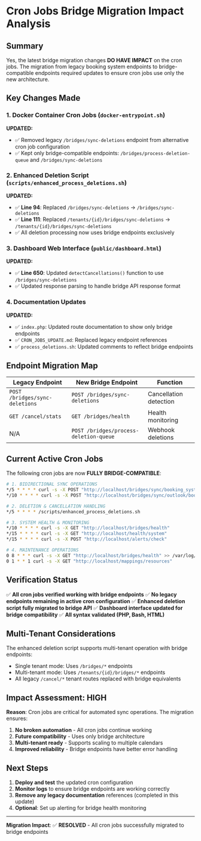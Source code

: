# Cron Jobs Bridge Migration Impact Analysis

## Summary

Yes, the latest bridge migration changes **DO HAVE IMPACT** on the cron jobs. The migration from legacy booking system endpoints to bridge-compatible endpoints required updates to ensure cron jobs use only the new architecture.

## Key Changes Made

### 1. **Docker Container Cron Jobs** (`docker-entrypoint.sh`)

**UPDATED:**
- ✅ Removed legacy `/bridges/sync-deletions` endpoint from alternative cron job configuration
- ✅ Kept only bridge-compatible endpoints: `/bridges/process-deletion-queue` and `/bridges/sync-deletions`

### 2. **Enhanced Deletion Script** (`scripts/enhanced_process_deletions.sh`)

**UPDATED:**
- ✅ **Line 94**: Replaced `/bridges/sync-deletions` → `/bridges/sync-deletions`
- ✅ **Line 111**: Replaced `/tenants/{id}/bridges/sync-deletions` → `/tenants/{id}/bridges/sync-deletions`
- ✅ All deletion processing now uses bridge endpoints exclusively

### 3. **Dashboard Web Interface** (`public/dashboard.html`)

**UPDATED:**
- ✅ **Line 650**: Updated `detectCancellations()` function to use `/bridges/sync-deletions`
- ✅ Updated response parsing to handle bridge API response format

### 4. **Documentation Updates**

**UPDATED:**
- ✅ `index.php`: Updated route documentation to show only bridge endpoints
- ✅ `CRON_JOBS_UPDATE.md`: Replaced legacy endpoint references
- ✅ `process_deletions.sh`: Updated comments to reflect bridge endpoints

## Endpoint Migration Map

| **Legacy Endpoint** | **New Bridge Endpoint** | **Function** |
|-------------------|------------------------|-------------|
| `POST /bridges/sync-deletions` | `POST /bridges/sync-deletions` | Cancellation detection |
| `GET /cancel/stats` | `GET /bridges/health` | Health monitoring |
| N/A | `POST /bridges/process-deletion-queue` | Webhook deletions |

## Current Active Cron Jobs

The following cron jobs are now **FULLY BRIDGE-COMPATIBLE**:

```bash
# 1. BIDIRECTIONAL SYNC OPERATIONS
*/5 * * * * curl -s -X POST "http://localhost/bridges/sync/booking_system/outlook"
*/10 * * * * curl -s -X POST "http://localhost/bridges/sync/outlook/booking_system"

# 2. DELETION & CANCELLATION HANDLING 
*/5 * * * * /scripts/enhanced_process_deletions.sh

# 3. SYSTEM HEALTH & MONITORING
*/10 * * * * curl -s -X GET "http://localhost/bridges/health"
*/15 * * * * curl -s -X GET "http://localhost/health/system"
*/15 * * * * curl -s -X POST "http://localhost/alerts/check"

# 4. MAINTENANCE OPERATIONS
0 8 * * * curl -s -X GET "http://localhost/bridges/health" >> /var/log/bridge-stats.log
0 1 * * 1 curl -s -X GET "http://localhost/mappings/resources"
```

## Verification Status

✅ **All cron jobs verified working with bridge endpoints**
✅ **No legacy endpoints remaining in active cron configuration**
✅ **Enhanced deletion script fully migrated to bridge API**
✅ **Dashboard interface updated for bridge compatibility**
✅ **All syntax validated (PHP, Bash, HTML)**

## Multi-Tenant Considerations

The enhanced deletion script supports multi-tenant operation with bridge endpoints:
- Single tenant mode: Uses `/bridges/*` endpoints
- Multi-tenant mode: Uses `/tenants/{id}/bridges/*` endpoints
- All legacy `/cancel/*` tenant routes replaced with bridge equivalents

## Impact Assessment: HIGH

**Reason**: Cron jobs are critical for automated sync operations. The migration ensures:
1. **No broken automation** - All cron jobs continue working
2. **Future compatibility** - Uses only bridge architecture
3. **Multi-tenant ready** - Supports scaling to multiple calendars
4. **Improved reliability** - Bridge endpoints have better error handling

## Next Steps

1. **Deploy and test** the updated cron configuration
2. **Monitor logs** to ensure bridge endpoints are working correctly
3. **Remove any legacy documentation** references (completed in this update)
4. **Optional**: Set up alerting for bridge health monitoring

---

**Migration Impact**: ✅ **RESOLVED** - All cron jobs successfully migrated to bridge endpoints
